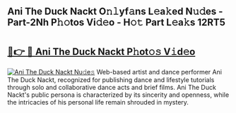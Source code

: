 ## Ani The Duck Nackt O𝚗𝚕yf𝚊ns L𝚎a𝚔ed N𝚞𝚍es - Part-2Nh P𝚑𝚘tos Vi𝚍𝚎o - H𝚘𝚝 Part L𝚎a𝚔s 12RT5

# <h2><a href="http://kfcb02.oniu.top/?m=Ani+The+Duck+Nackt">🔗👉 🔴 Ani The Duck Nackt P𝚑ot𝚘𝚜 V𝚒d𝚎o</a></h2>

[![Ani The Duck Nackt Nu𝚍e𝚜](https://i.imgur.com/0qMVB7G.gif)](http://kfcb02.oniu.top/?m=Ani+The+Duck+Nackt)
Web-based artist and dance performer Ani The Duck Nackt, recognized for publishing dance and lifestyle tutorials through solo and collaborative dance acts and brief films. Ani The Duck Nackt's public persona is characterized by its sincerity and openness, while the intricacies of his personal life remain shrouded in mystery.  
